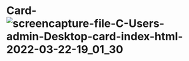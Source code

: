 # Card-![screencapture-file-C-Users-admin-Desktop-card-index-html-2022-03-22-19_01_30](https://user-images.githubusercontent.com/98349743/159494108-5616c06c-df52-407e-8294-22a5f6672d13.png)
